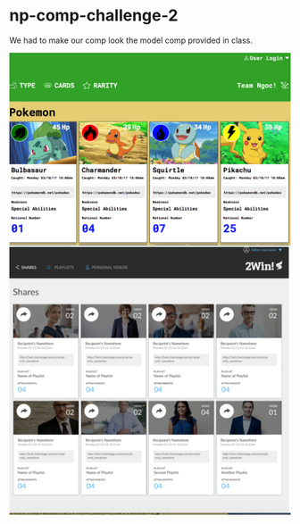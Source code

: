 # np-comp-challenge-2

We had to make our comp look the model comp provided in class. 

![static-comp-my-version](https://github.com/nphan24/np-comp-challenge-2/blob/master/Screen%20Shot%202018-01-02%20at%2010.27.51%20AM.png)
![static-comp-model](https://github.com/nphan24/np-comp-challenge-2/blob/master/Screen%20Shot%202018-01-02%20at%2010.26.36%20AM.png)
